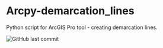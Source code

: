 # Arcpy-demarcation_lines
Python script for ArcGIS Pro tool - creating demarcation lines.

![GitHub last commit](https://img.shields.io/github/last-commit/MarekLas/Arcpy-demarcation_lines)
